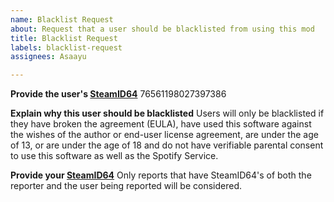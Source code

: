 ```yaml
---
name: Blacklist Request
about: Request that a user should be blacklisted from using this mod
title: Blacklist Request
labels: blacklist-request
assignees: Asaayu

---
```


**Provide the user's [SteamID64](https://steamidfinder.com/)**
76561198027397386

**Explain why this user should be blacklisted**
Users will only be blacklisted if they have broken the agreement (EULA), have used this software against the wishes of the author or end-user license agreement, are under the age of 13, or are under the age of 18 and do not have verifiable parental consent to use this software as well as the Spotify Service.

**Provide your [SteamID64](https://steamidfinder.com/)**
Only reports that have SteamID64's of both the reporter and the user being reported will be considered.
